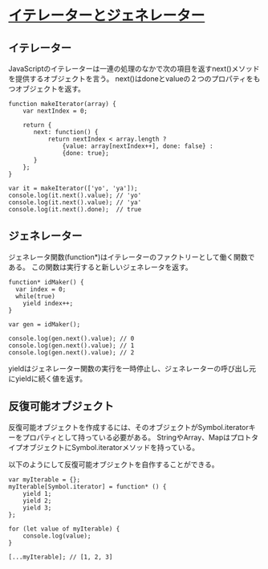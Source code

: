 # [イテレーターとジェネレーター](https://developer.mozilla.org/ja/docs/Web/JavaScript/Guide/Iterators_and_Generators)

## イテレーター

JavaScriptのイテレーターは一連の処理のなかで次の項目を返すnext()メソッドを提供するオブジェクトを言う。
next()はdoneとvalueの２つのプロパティをもつオブジェクトを返す。

```
function makeIterator(array) {
    var nextIndex = 0;

    return {
       next: function() {
           return nextIndex < array.length ?
               {value: array[nextIndex++], done: false} :
               {done: true};
       }
    };
}

var it = makeIterator(['yo', 'ya']);
console.log(it.next().value); // 'yo'
console.log(it.next().value); // 'ya'
console.log(it.next().done);  // true
```

## ジェネレーター

ジェネレータ関数(function*)はイテレーターのファクトリーとして働く関数である。
この関数は実行すると新しいジェネレータを返す。

```
function* idMaker() {
  var index = 0;
  while(true)
    yield index++;
}

var gen = idMaker();

console.log(gen.next().value); // 0
console.log(gen.next().value); // 1
console.log(gen.next().value); // 2
```

yieldはジェネレーター関数の実行を一時停止し、ジェネレーターの呼び出し元にyieldに続く値を返す。

## 反復可能オブジェクト

反復可能オブジェクトを作成するには、そのオブジェクトがSymbol.iteratorキーをプロパティとして持っている必要がある。
StringやArray、MapはプロトタイプオブジェクトにSymbol.iteratorメソッドを持っている。

以下のようにして反復可能オブジェクトを自作することができる。

```
var myIterable = {};
myIterable[Symbol.iterator] = function* () {
    yield 1;
    yield 2;
    yield 3;
};

for (let value of myIterable) {
    console.log(value);
}

[...myIterable]; // [1, 2, 3]
```
